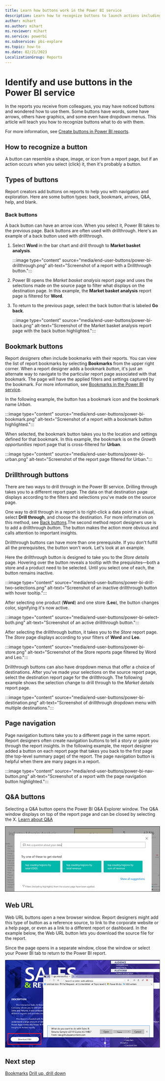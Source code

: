 ```yaml
---
title: Learn how buttons work in the Power BI service
description: Learn how to recognize buttons to launch actions including in-report navigation, drillthrough, and cross-report drillthrough.
author: mihart
ms.author: mihart
ms.reviewer: mihart
ms.service: powerbi
ms.subservice: pbi-explore
ms.topic: how-to
ms.date: 02/21/2023
LocalizationGroup: Reports
---
```

# Identify and use buttons in the Power BI service

In the reports you receive from colleagues, you may have noticed buttons and wondered how to use them. Some buttons have words, some have arrows, others have graphics, and some even have dropdown menus. This article will teach you how to recognize buttons what to do with them.

For more information, see [Create buttons in Power BI reports](../create-reports/desktop-buttons.md).

## How to recognize a button

A button can resemble a shape, image, or icon from a report page, but if an action occurs when you select (click) it, then it's probably a button.

## Types of buttons

Report creators add buttons on reports to help you with navigation and exploration. Here are some button types: back, bookmark, arrows, Q&A, help, and blank.

### Back buttons

A back button can have an arrow icon. When you select it, Power BI takes to the previous page.  Back buttons are often used with drillthrough. Here's an example of a back button used with drillthrough.

1. Select **Word** in the bar chart and drill through to  **Market basket analysis**.

    :::image type="content" source="media/end-user-buttons/power-bi-drillthrough.png" alt-text="Screenshot of a report with a Drillthrough button.":::

1. Power BI opens the *Market basket analysis* report page and uses the selections made on the source page to filter what displays on the destination page. In this example, the **Market basket analysis** report page is filtered for **Word**.

1. To return to the previous page, select the back button that is labeled **Go back**.

    :::image type="content" source="media/end-user-buttons/power-bi-back.png" alt-text="Screenshot of the Market basket analysis report page with the back button highlighted.":::

## Bookmark buttons

Report *designers* often include bookmarks with their reports. You can view the list of report bookmarks by selecting **Bookmarks** from the upper right corner. When a report designer adds a bookmark *button*, it's just an alternate way to navigate to the particular report page associated with that bookmark. The page will have the applied filters and settings captured by the bookmark. For more information, see [Bookmarks in the Power BI service](end-user-bookmarks.md).

In the following example, the button has a bookmark icon and the bookmark name *Urban*.

:::image type="content" source="media/end-user-buttons/power-bi-bookmark.png" alt-text="Screenshot of a report with a bookmark button highlighted.":::

When selected, the bookmark button takes you to the location and settings defined for that bookmark.  In this example, the bookmark is on the *Growth opportunities* report page that is cross-filtered for **Urban**.

:::image type="content" source="media/end-user-buttons/power-bi-urban.png" alt-text="Screenshot of the report page filtered for Urban.":::

## Drillthrough buttons

There are two ways to drill through in the Power BI service. Drilling through takes you to a different report page. The data on that destination page displays according to the filters and selections you've made on the source page.

One way to drill through in a report is to right-click a data point in a visual, select **Drill through**, and choose the destination. For more information on this method, see [Back buttons](#back-buttons).The second method report designers use is to add a drillthrough *button*. The button makes the action more obvious and calls attention to important insights.  

Drillthrough buttons can have more than one prerequisite. If you don't fulfill all the prerequisites, the button won't work. Let's look at an example.

Here the drillthrough button is designed to take you to the *Store details* page. Hovering over the button reveals a tooltip with the prequisites&mdash;both a store and a product need to be selected. Until you select one of each, the button remains inactive.

:::image type="content" source="media/end-user-buttons/power-bi-drill-two-selections.png" alt-text="Screenshot of an inactive drillthrough button with hover tooltip.":::

After selecting one product (**Word**) and one store (**Leo**), the button changes color, signifying it's now active.

:::image type="content" source="media/end-user-buttons/power-bi-select-both.png" alt-text="Screenshot of an active drillthrough button.":::

After selecting the drillthrough button, it takes you to the *Store* report page. The *Store* page displays according to your filters of **Word** and **Leo**.

:::image type="content" source="media/end-user-buttons/power-bi-store.png" alt-text="Screenshot of the Store reports page filtered by Word and Leo.":::

Drillthrough buttons can also have dropdown menus that offer a choice of destinations. After you've made your selections on the source report page, select the destination report page for the drillthrough. The following example shows the selection change to drill through to the *Market details* report page.

:::image type="content" source="media/end-user-buttons/power-bi-destination.png" alt-text="Screenshot of drillthrough dropdown menu with multiple destinations.":::

## Page navigation

Page navigation buttons take you to a different page in the same report. Report designers often create navigation buttons to tell a story or guide you through the report insights. In the following example, the report designer added a button on each report page that takes you back to the first page (the top-level summary page) of the report. The page navigation button is helpful when there are many pages in a report.

:::image type="content" source="media/end-user-buttons/power-bi-nav-button.png" alt-text="Screenshot of a report with the page navigation button highlighted.":::

## Q&A buttons

Selecting a Q&A button opens the Power BI Q&A Explorer window. The Q&A window displays on top of the report page and can be closed by selecting the X. [Learn about Q&A](end-user-q-and-a.md)

![Screenshot of the Power B I Q&A Explorer window with the text Ask a question about your data.](media/end-user-buttons/power-bi-qna.png)

## Web URL

Web URL buttons open a new browser window. Report designers might add this type of button as a reference source, to link to the corporate website or a help page, or even as a link to a different report or dashboard. In the example below, the Web URL button lets you download the source file for the report.

Since the page opens in a separate window, close the window or select your Power BI tab to return to the Power BI report.

![screenshot of Download PBIX button and new browser window with download link](media/end-user-buttons/power-bi-url.png)

## Next step

[Bookmarks](end-user-bookmarks.md)
[Drill up, drill down](end-user-drill.md)
